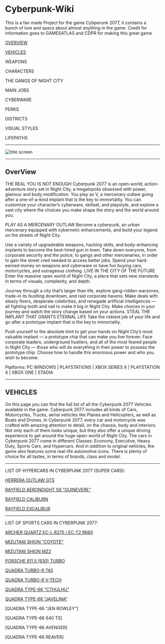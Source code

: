 # Cyberpunk-Wiki

This is a fan made Project for the game Cybperunk 2077, it contains a bunch of lore and specs about almost anything in the game.
Credit for information goes to GAMESATLAS and CDPR for making this great game

[OVERVIEW](#OverView)

[VEHICLES](#VEHICLES)

WEAPONS 

CHARACTERS 

THE GANGS OF NIGHT CITY

MAIN JOBS

CYBERWARE 

PERKS

DISTRICTS 

VISUAL STYLES

LIFEPATHS

********************************************************************************************************************************************************************

![title screen](https://external-preview.redd.it/wTimV48l1sEUPTh_RPLYaUxTdPBM77gf_IpAYi2seXY.png?format=pjpg&auto=webp&s=d1142a20b9dd155a101c12ad38c5446225c1d00e)
********************************************************************************************************************************************************************

## OverView
THE REAL YOU IS NOT ENOUGH
Cyberpunk 2077 is an open-world, action-adventure story set in Night City, a megalopolis obsessed with power, glamour and body modification. You play as V, a mercenary outlaw going after a one-of-a-kind implant that is the key to immortality. You can customize your character’s cyberware, skillset, and playstyle, and explore a vast city where the choices you make shape the story and the world around you.

PLAY AS A MERCENARY OUTLAW
Become a cyberpunk, an urban mercenary equipped with cybernetic enhancements, and build your legend on the streets of Night City.

Use a variety of upgradeable weapons, hacking skills, and body-enhancing implants to become the best-hired gun in town.
Take down everyone, from corporate security and the police, to gangs and other mercenaries, in order to gain the street cred needed to access better jobs.
Spend your hard-earned money on weapons and cyberware or have fun buying cars, motorcycles, and outrageous clothing.
LIVE IN THE CITY OF THE FUTURE
Enter the massive open world of Night City, a place that sets new standards in terms of visuals, complexity, and depth.

Journey through a city that’s larger than life, explore gang-ridden warzones, trade-in its bustling downtown, and raid corporate havens.
Make deals with sleazy fixers, desperate celebrities, and renegade artificial intelligences — all fighting tooth and nail to make it big in Night City.
Make choices in your journey and watch the story change based on your actions.
STEAL THE IMPLANT THAT GRANTS ETERNAL LIFE
Take the riskiest job of your life and go after a prototype implant that is the key to immortality.

Push yourself to the absolute limit to get your hands on Night City’s most valuable implant — a prototype chip that can make you live forever.
Face corporate leaders, underground hustlers, and all of the most feared people in Night City — those who will do everything in their power to possess the prototype chip.
Choose how to handle this enormous power and who you wish to become.

Platforms: 
PC WINDOWS | PLAYSTATION5 | XBOX SERIES X | PLAYSTATION 4 | XBOX ONE | STADIA

**********************************************************************************************************************************************************************
## VEHICLES
On this page you can find the full list of all the Cyberpunk 2077 Vehicles available in the game. Cyberpunk 2077 includes all kinds of Cars, Motorcycles, Trucks, aerial vehicles like Planes and Helicopters, as well as Boats and Drones.
In Cyberpunk 2077, every car and motorcycle was crafted with amazing attention to detail, on the chassis, body and interiors. Not only each of them looks unique, but they also offer a unique driving experience to get around the huge open-world of Night City.
The cars in Cyberpunk 2077 come in different Classes: Economy, Executive, Heavy Duty, Sports Cars, and Hypercars. And in addition to original vehicles, the game also features some real-life automotive icons. There is plenty of choice for all tastes, in terms of brands, class and model.
____________________________________________________________________________________________________________________
LIST OF HYPERCARS IN CYBERPUNK 2077 (SUPER CARS):

[HERRERA OUTLAW GTS](https://github.com/FBRDCYB3R/Cyberpunk-Wiki/blob/main/VEHICLES/HyperCars%20(supercars)/AERONDIGHT.md)

[RAYFIELD AERONDIGHT S9 "GUINEVERE"](https://github.com/FBRDCYB3R/Cyberpunk-Wiki/blob/main/VEHICLES/HyperCars%20(supercars)/AERONDIGHT.md)

[RAYFIELD CALIBURN](https://github.com/FBRDCYB3R/Cyberpunk-Wiki/blob/main/VEHICLES/HyperCars%20(supercars)/CALIBURN.md)

[RAYFIELD EXCALIBUR](https://github.com/FBRDCYB3R/Cyberpunk-Wiki/blob/main/VEHICLES/HyperCars%20(supercars)/EXCALIBUR.md)

-------------------------------------------------------------------------------------------------------------------------------------------------------------
LIST OF SPORTS CARS IN CYBERPUNK 2077:

[ARCHER QUARTZ EC-L R275 / EC-T2 R660](https://github.com/FBRDCYB3R/Cyberpunk-Wiki/blob/main/VEHICLES/Sports%20cars/ARCHER%20QUARTZ.md)

[MIZUTANI SHION "COYOTE"](https://github.com/FBRDCYB3R/Cyberpunk-Wiki/blob/main/VEHICLES/Sports%20cars/COYOTE.md)

[MIZUTANI SHION MZ2](https://github.com/FBRDCYB3R/Cyberpunk-Wiki/blob/main/VEHICLES/Sports%20cars/MZ2.md)

[PORSCHE 911 II (930) TURBO](https://github.com/FBRDCYB3R/Cyberpunk-Wiki/blob/main/VEHICLES/Sports%20cars/911%20Turbo.md)

[QUADRA TURBO-R 740](https://github.com/FBRDCYB3R/Cyberpunk-Wiki/blob/main/VEHICLES/Sports%20cars/Turbo%20r%20740.md)

[QUADRA TURBO-R V-TECH](https://github.com/FBRDCYB3R/Cyberpunk-Wiki/blob/main/VEHICLES/Sports%20cars/Turbo-R%20V-tech.md)

[QUADRA TYPE-66 "CTHULHU"](https://github.com/FBRDCYB3R/Cyberpunk-Wiki/blob/main/VEHICLES/Sports%20cars/CTHULHU.md)

[QUADRA TYPE-66 "JAVELINA"](https://github.com/FBRDCYB3R/Cyberpunk-Wiki/blob/main/VEHICLES/Sports%20cars/JAVELINA.md)

[QUADRA TYPE-66 "JEN ROWLEY"]

[QUADRA TYPE-66 640 TS]

[QUADRA TYPE-66 AVENGER]

[QUADRA TYPE-66 REAVER]
